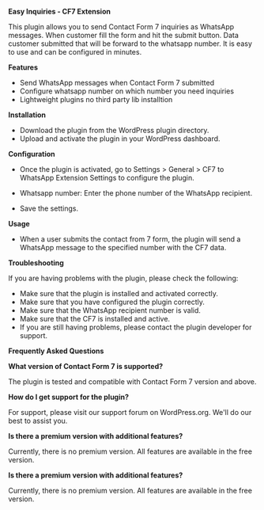 **Easy Inquiries - CF7 Extension**

This plugin allows you to send Contact Form 7 inquiries as WhatsApp messages. When customer fill the form and hit the submit button. Data customer submitted that will be forward to the whatsapp number. It is easy to use and can be configured in minutes.



**Features**

- Send WhatsApp messages when Contact Form 7 submitted
- Configure whatsapp number on which number you need inquiries
- Lightweight plugins no third party lib installtion

**Installation**

- Download the plugin from the WordPress plugin directory.
- Upload and activate the plugin in your WordPress dashboard.

**Configuration**

- Once the plugin is activated, go to Settings > General > CF7 to WhatsApp Extension Settings to configure the plugin.

- Whatsapp number: Enter the phone number of the WhatsApp recipient.

- Save the settings.

**Usage**

- When a user submits the contact from 7 form, the plugin will send a WhatsApp message to the specified number with the CF7  data.

**Troubleshooting**

If you are having problems with the plugin, please check the following:

- Make sure that the plugin is installed and activated correctly.
- Make sure that you have configured the plugin correctly.
- Make sure that the WhatsApp recipient number is valid.
- Make sure that the CF7 is installed and active.
- If you are still having problems, please contact the plugin developer for support.

**Frequently Asked Questions**

**What version of Contact Form 7 is supported?**

The plugin is tested and compatible with Contact Form 7 version  and above.

**How do I get support for the plugin?**

For support, please visit our support forum on WordPress.org. We'll do our best to assist you.

**Is there a premium version with additional features?**

Currently, there is no premium version. All features are available in the free version.

**Is there a premium version with additional features?**

Currently, there is no premium version. All features are available in the free version.
